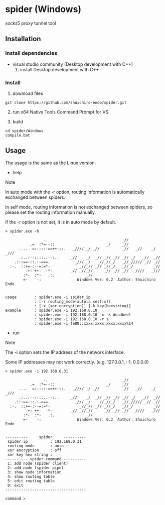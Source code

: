 # spider (Windows)

socks5 proxy tunnel tool

## Installation
### Install dependencies
- visual studio community (Desktop development with C++)
  1. install Desktop development with C++

### Install
1. download files
```
git clone https://github.com/shuichiro-endo/spider.git
```

2. run x64 Native Tools Command Prompt for VS

3. build
```
cd spider/Windows
compile.bat
```

## Usage
The usage is the same as the Linux version.

- help
> [!NOTE]
> In auto mode with the -r option, routing information is automatically exchanged between spiders.
> 
> In self mode, routing information is not exchanged between spiders, so please set the routing information manually.
>
> If the -r option is not set, it is in auto mode by default.

```
> spider.exe -h

                 -.                                 _//
           .=  :*=--::                       _/     _//
      ....  =:::::-==++-::.   _//// _/ _//          _//   _//    _/ _///
      .:..:--::::..--:..     _//    _/  _// _// _// _// _/   _//  _//
    .:::==-::.:-===.           _/// _/   _//_//_/   _//_///// _// _//
  :-.  ::+=-:--=:=*-             _//_// _// _//_/   _//_/         _//
         -+: ++-  -*-        _// _//_//     _// _// _//  _////   _///
        :*-  :*-   .:.              _//
        =-    -:                Windows Ver: 0.2  Author: Shuichiro Endo


usage        : spider.exe -i spider_ip
             : [-r routing_mode(auto:a self:s)]
             : [-x (xor encryption)] [-k key(hexstring)]
example      : spider.exe -i 192.168.0.10
             : spider.exe -i 192.168.0.10 -x -k deadbeef
             : spider.exe -i 192.168.0.10 -r s
             : spider.exe -i fe80::xxxx:xxxx:xxxx:xxxx%14

```

- run
> [!NOTE]
> The -i option sets the IP address of the network interface.
> 
> Some IP addresses may not work correctly. (e.g. 127.0.0.1, ::1, 0.0.0.0)

```
> spider.exe -i 192.168.0.31

                 -.                                 _//
           .=  :*=--::                       _/     _//
      ....  =:::::-==++-::.   _//// _/ _//          _//   _//    _/ _///
      .:..:--::::..--:..     _//    _/  _// _// _// _// _/   _//  _//
    .:::==-::.:-===.           _/// _/   _//_//_/   _//_///// _// _//
  :-.  ::+=-:--=:=*-             _//_// _// _//_/   _//_/         _//
         -+: ++-  -*-        _// _//_//     _// _// _//  _////   _///
        :*-  :*-   .:.              _//
        =-    -:                Windows Ver: 0.2  Author: Shuichiro Endo


----------     spider     ----------
 spider ip          : 192.168.0.31
 routing mode       : auto
 xor encryption     : off
 xor key hex string :
---------- spider command ----------
 1: add node (spider client)
 2: add node (spider pipe)
 3: show node information
 4: show routing table
 5: edit routing table
 0: exit
------------------------------------

command >

```

